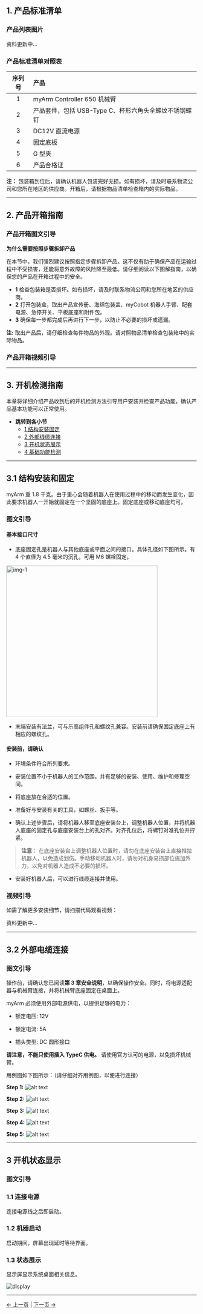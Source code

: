 ## 1. 产品标准清单

### 产品列表图片
资料更新中...

<!-- <img src="../.." alt="img-1" width="800" height=“auto” /> <br>

Each product is numbered and detailed to ensure you can accurately refer to your listing. -->

### 产品标准清单对照表

| 序列号 | 产品                                                  |
| :----: | :---------------------------------------------------- |
|   1    | myArm Controller 650 机械臂                           |
|   2    | 产品套件，包括 USB-Type C、杯形六角头全螺纹不锈钢螺钉 |
|   3    | DC12V 直流电源                                        |
|   4    | 固定底板                                              |
|   5    | G 型夹                                                |
|   6    | 产品合格证                                            |

**注：** 包装箱到位后，请确认机器人包装完好无损。如有损坏，请及时联系物流公司和您所在地区的供应商。开箱后，请根据物品清单检查箱内的实际物品。

---
## 2. 产品开箱指南

### 产品开箱图文引导

**为什么需要按照步骤拆卸产品**

在本节中，我们强烈建议按照指定步骤拆卸产品。这不仅有助于确保产品在运输过程中不受损害，还能将意外故障的风险降至最低。请仔细阅读以下图解指南，以确保您的产品在开箱过程中的安全。

- **1** 检查包装箱是否损坏。如有损坏，请及时联系物流公司和您所在地区的供应商。
- **2** 打开包装盒，取出产品宣传册、海绵包装盖、myCobot 机器人手臂、配套电源、急停开关、平板底座和附件包。
- **3** 确保每一步都完成后再进行下一步，以防止不必要的损坏或遗漏。

**注:** 取出产品后，请仔细检查每件物品的外观。请对照物品清单检查包装箱中的实际物品。

### 产品开箱视频引导

<!-- <video id="my-video" class="video-js" controls preload="auto" width="100%"
poster="" data-setup='{"aspectRatio":"16:9"}'>

## <source src="https://static.elephantrobotics.com/wp-content/uploads/2022/04/%E4%B8%AD%E6%96%87%E6%94%B92.mp4"></video> -->

---
## 3. 开机检测指南

本章将详细介绍产品收到后的开机检测方法引导用户安装并检查产品功能，确认产品基本功能可以正常使用。

- **跳转到各小节**
  - [1 结构安装固定](./1_StructuralInstallation.md)
  - [2 外部线缆连接](./2_ExternalCableConnection.md)
  - [3 开机状态展示](./3_PowerOnStatusDisplay.md)
  - [4 基础功能检测](./4_BasicFunctionDetection.md)

---
## 3.1 结构安装和固定

myArm 重 1.8 千克。由于重心会随着机器人在使用过程中的移动而发生变化，因此要求机器人一开始就固定在一个坚固的底座上。固定底座或移动底座均可。

### 图文引导

#### 基本接口尺寸

- 底座固定孔是机器人与其他底座或平面之间的接口。具体孔径如下图所示。有 4 个直径为 4.5 毫米的沉孔，可用 M6 螺栓固定。

<img src="../../../resources/3-BasicSettings/4-FirstTimeInstallation/4.3-PowerOnDetectionGuide/底座尺寸.png" alt="img-1" width="400" height=“auto” /> <br>

- 末端安装有法兰，可与乐高组件孔和螺纹孔兼容。安装前请确保固定底座上有相应的螺纹孔。

#### 安装前，请确认

- 环境条件符合所列要求。
- 安装位置不小于机器人的工作范围，并有足够的安装、使用、维护和修理空间。
- 将底座放在合适的位置。

- 准备好与安装有关的工具，如螺丝、扳手等。

- 确认上述步骤后，请将机器人移至底座安装台上，调整机器人位置，并将机器人底座的固定孔与底座安装台上的孔对齐。对齐孔位后，将螺钉对准孔位并拧紧。

> **注意：** 在底座安装台上调整机器人位置时，请勿在底座安装台上直接推拉机器人，以免造成划伤。手动移动机器人时，请勿对机身易损部位施加外力，以免对机器人造成不必要的损坏。

- 安装好机器人后，可以进行线缆连接并使用。

### 视频引导

如需了解更多安装细节，请扫描代码观看视频：

资料更新中...
<!-- ![image-20220524105531296](../../resources/4-FirstInstallAndUse/QRcode.png) -->

---
## 3.2 外部电缆连接

### 图文引导

操作前，请确认您已阅读**第 3 章安全说明**，以确保操作安全。同时，将电源适配器与机械臂连接，并将机械臂底座固定在桌面上。

myArm 必须使用外部电源供电，以提供足够的电力：

- 额定电压: 12V

- 额定电流: 5A

- 插头类型: DC 圆形接口

**请注意，不能只使用插入 TypeC 供电。** 请使用官方认可的电源，以免损坏机械臂。

用例图如下图所示：（请仔细对齐用例图，以便进行连接）

**Step 1:**
![alt text](../../../resources/3-BasicSettings/4-FirstTimeInstallation/4.3-PowerOnDetectionGuide/Right.jpg)

**Step 2:**
![alt text](../../../resources/3-BasicSettings/4-FirstTimeInstallation/4.3-PowerOnDetectionGuide/Right2.jpg)

**Step 3:**
![alt text](../../../resources/3-BasicSettings/4-FirstTimeInstallation/4.3-PowerOnDetectionGuide/Right3.jpg)

**Step 4:**
![alt text](../../../resources/3-BasicSettings/4-FirstTimeInstallation/4.3-PowerOnDetectionGuide/Left1.jpg)

**Step 5:**
![alt text](../../../resources/3-BasicSettings/4-FirstTimeInstallation/4.3-PowerOnDetectionGuide/Left2.jpg)

---
## 3 开机状态显示

### 图文引导

### 1.1 连接电源

连接电源线之后即启动。

### 1.2 机器启动

启动期间，屏幕出现延时等待界面。

### 1.3 状态展示

显示屏显示系统桌面相关信息。

![display](../../../resources/3-BasicSettings/4-FirstTimeInstallation/4.3-PowerOnDetectionGuide/PowerOnStatusDisplay.jpg)

---

[← 上一页](2_ExternalCableConnection.md) | [下一页 →](4_BasicFunctionDetection.md)
